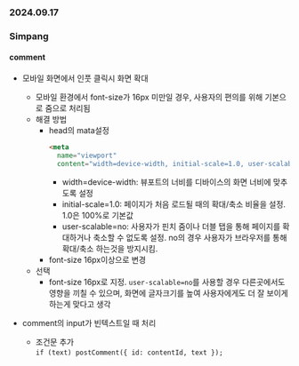 ### 2024.09.17

### Simpang

#### comment

- 모바일 화면에서 인풋 클릭시 화면 확대

  - 모바일 환경에서 font-size가 16px 미만일 경우, 사용자의 편의를 위해 기본으로 줌으로 처리됨
  - 해결 방법
    - head의 mata설정
      ```html
      <meta
        name="viewport"
        content="width=device-width, initial-scale=1.0, user-scalable=no" />
      ```
      - width=device-width: 뷰포트의 너비를 디바이스의 화면 너비에 맞추도록 설정
      - initial-scale=1.0: 페이지가 처음 로드될 때의 확대/축소 비율을 설정. 1.0은 100%로 기본값
      - user-scalable=no: 사용자가 핀치 줌이나 더블 탭을 통해 페이지를 확대하거나 축소할 수 없도록 설정. no의 경우 사용자가 브라우저를 통해 확대/축소 하는것을 방지시킴.
    - font-size 16px이상으로 변경
  - 선택
    - font-size 16px로 지정. `user-scalable=no`를 사용할 경우 다른곳에서도 영향을 끼칠 수 있으며, 화면에 글자크기를 높여 사용자에게도 더 잘 보이게 하는게 맞다고 생각

- comment의 input가 빈텍스트일 때 처리
  - 조건문 추가  
    `if (text) postComment({ id: contentId, text });`
